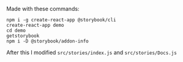 Made with these commands:

```
npm i -g create-react-app @storybook/cli
create-react-app demo
cd demo
getstorybook
npm i -D @storybook/addon-info
```

After this I modified `src/stories/index.js` and `src/stories/Docs.js`